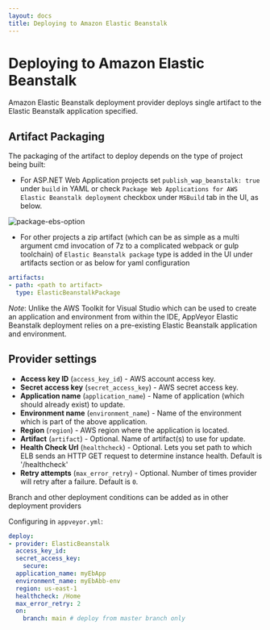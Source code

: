 ```yaml
---
layout: docs
title: Deploying to Amazon Elastic Beanstalk
---
```


# Deploying to Amazon Elastic Beanstalk

Amazon Elastic Beanstalk deployment provider deploys single artifact to the Elastic Beanstalk application specified.

## Artifact Packaging

The packaging of the artifact to deploy depends on the type of project being built:

* For ASP.NET Web Application projects set `publish_wap_beanstalk: true` under `build` in YAML or check `Package Web Applications for AWS Elastic Beanstalk deployment` checkbox under `MSBuild` tab in the UI, as below.

![package-ebs-option](/assets/img/docs/deployment/amazon-ebs/package-ebs-option.png)

* For other projects a zip artifact (which can be as simple as a multi argument cmd invocation of 7z to a complicated webpack or gulp toolchain) of `Elastic Beanstalk package` type is added in the UI under artifacts section or as below for yaml configuration

```yaml
artifacts:
- path: <path to artifact>
  type: ElasticBeanstalkPackage
```

*Note*: Unlike the AWS Toolkit for Visual Studio which can be used to create an application and environment from within the IDE, AppVeyor Elastic Beanstalk deployment relies on a pre-existing Elastic Beanstalk application and environment.

## Provider settings

* **Access key ID** (`access_key_id`) - AWS account access key.
* **Secret access key** (`secret_access_key`) - AWS secret access key.
* **Application name** (`application_name`) - Name of application (which should already exist) to update.
* **Environment name** (`environment_name`) - Name of the environment which is part of the above application.
* **Region** (`region`) - AWS region where the application is located.
* **Artifact** (`artifact`) - Optional. Name of artifact(s) to use for update.
* **Health Check Url** (`healthcheck`) - Optional. Lets you set path to which ELB sends an HTTP GET request to determine instance health. Default is '/healthcheck'
* **Retry attempts** (`max_error_retry`) - Optional. Number of times provider will retry after a failure. Default is `0`.

Branch and other deployment conditions can be added as in other deployment providers

Configuring in `appveyor.yml`:

```yaml
deploy:
- provider: ElasticBeanstalk
  access_key_id:
  secret_access_key:
    secure:
  application_name: myEbApp
  environment_name: myEbAbb-env
  region: us-east-1
  healthcheck: /Home
  max_error_retry: 2
  on:
    branch: main # deploy from master branch only
```
